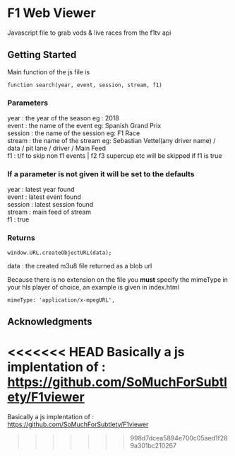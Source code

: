 # F1 Web Viewer
Javascript file to grab vods & live races from the f1tv api

## Getting Started
Main function of the js file is 
```
function search(year, event, session, stream, f1) 

```
### Parameters
year    : the year of the season eg : 2018 <br/>
event   : the name of the event eg: Spanish Grand Prix <br/>
session : the name of the session eg: F1 Race <br/>
stream  : the name of the stream eg: Sebastian Vettel(any driver name) / data / pit lane / driver / Main Feed <br/>
f1      : t/f to skip non f1 events | f2 f3 supercup etc will be skipped if f1 is true <br/>


### If a parameter is not given it will be set to the defaults 
year    : latest year found <br/>
event   : latest event found <br/>
session : latest session found <br/>
stream  : main feed of stream <br/>
f1      : true 


### Returns
```
window.URL.createObjectURL(data);
```
data : the created m3u8 file returned as a blob url <br/>

Because there is no extension on the file you **must** specify the mimeType in your hls player of choice, an example is given in index.html <br/>


```
mimeType: 'application/x-mpegURL',
```
## Acknowledgments
<<<<<<< HEAD
Basically a js implentation of : https://github.com/SoMuchForSubtlety/F1viewer
=======
Basically a js implentation of : https://github.com/SoMuchForSubtlety/F1viewer
>>>>>>> 998d7dcea5894e700c05aed1f289a301bc210267
